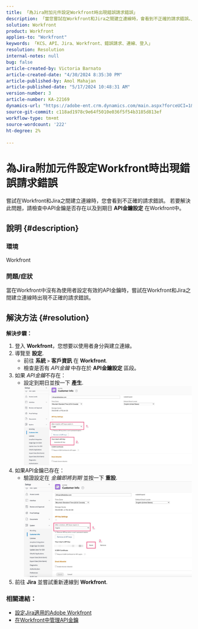 ```yaml
---
title: 「為Jira附加元件設定Workfront時出現錯誤請求錯誤」
description: 「當您嘗試在Workfront和Jira之間建立連線時，會看到不正確的請求錯誤。」
solution: Workfront
product: Workfront
applies-to: "Workfront"
keywords: 「KCS、API、Jira、Workfront、錯誤請求、連線、登入」
resolution: Resolution
internal-notes: null
bug: false
article-created-by: Victoria Barnato
article-created-date: "4/30/2024 8:35:30 PM"
article-published-by: Amol Mahajan
article-published-date: "5/17/2024 10:48:31 AM"
version-number: 3
article-number: KA-22169
dynamics-url: "https://adobe-ent.crm.dynamics.com/main.aspx?forceUCI=1&pagetype=entityrecord&etn=knowledgearticle&id=8ae34b2d-3107-ef11-9f8a-6045bd0a08d9"
source-git-commit: c118ad1978c9e64f5010e036f5f54b3185d813ef
workflow-type: tm+mt
source-wordcount: '222'
ht-degree: 2%

---
```


# 為Jira附加元件設定Workfront時出現錯誤請求錯誤


嘗試在Workfront和Jira之間建立連線時，您會看到不正確的請求錯誤。 若要解決此問題，請檢查中API金鑰是否存在以及到期日 <b>API金鑰設定</b> 在Workfront中。

## 說明 {#description}


### <b>環境</b>

Workfront



### <b>問題/症狀</b>

當在Workfront中沒有為使用者設定有效的API金鑰時，嘗試在Workfront和Jira之間建立連線時出現不正確的請求錯誤。


## 解決方法 {#resolution}

<b>解決步驟：</b>
1. 登入 <b>Workfront</b>，您想要以使用者身分與建立連線。
2. 導覽至 <b>設定</b>.
   - 前往 <b>系統</b> `>`  <b>客戶資訊</b> 在 <b>Workfront</b>.
   - 檢查是否有 *API金鑰* 中存在於 <b>API金鑰設定</b> 區段。
3. 如果 *API金鑰*&#x200B;不存在：
   - 設定到期日並按一下 <b>產生</b>.![](assets/8674b399-6903-ee11-8f6e-6045bd006c82.png)
4. 如果API金鑰已存在：
   - 驗證設定在 *金鑰即將到期* 並按一下 <b>重設</b>.![](assets/85b20db8-6903-ee11-8f6e-6045bd006c82.png)
5. 前往 <b>Jira</b> 並嘗試重新連線到 <b>Workfront</b>.




### <b>相關連結：</b>

- [設定Jira適用的Adobe Workfront](https://experienceleague.adobe.com/docs/workfront/using/adobe-workfront-integrations/workfront-for-jira/configure-workfront-for-jira.html?lang=en)
- [在Workfront中管理API金鑰](https://experienceleague.adobe.com/docs/workfront/using/administration-and-setup/manage-wf/security/manage-api-keys.html?lang=en)

